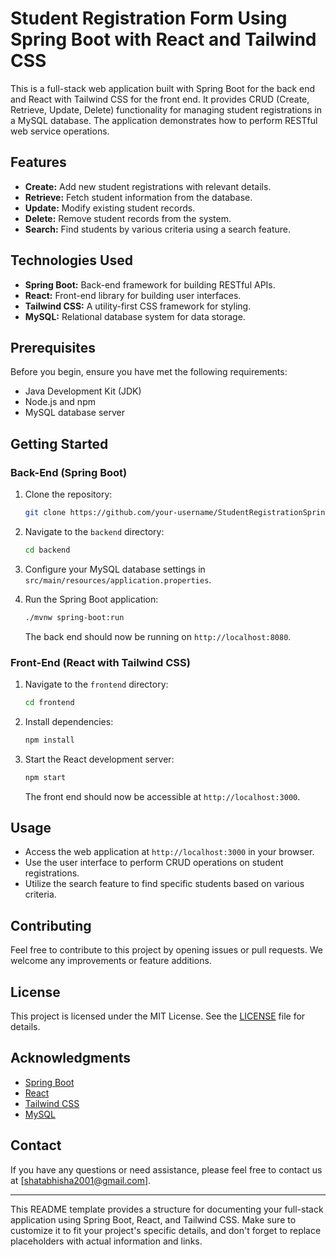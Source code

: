 # Student Registration Form Using Spring Boot with React and Tailwind CSS

This is a full-stack web application built with Spring Boot for the back end and React with Tailwind CSS for the front end. It provides CRUD (Create, Retrieve, Update, Delete) functionality for managing student registrations in a MySQL database. The application demonstrates how to perform RESTful web service operations.

## Features

- **Create:** Add new student registrations with relevant details.
- **Retrieve:** Fetch student information from the database.
- **Update:** Modify existing student records.
- **Delete:** Remove student records from the system.
- **Search:** Find students by various criteria using a search feature.

## Technologies Used

- **Spring Boot:** Back-end framework for building RESTful APIs.
- **React:** Front-end library for building user interfaces.
- **Tailwind CSS:** A utility-first CSS framework for styling.
- **MySQL:** Relational database system for data storage.

## Prerequisites

Before you begin, ensure you have met the following requirements:

- Java Development Kit (JDK)
- Node.js and npm
- MySQL database server

## Getting Started

### Back-End (Spring Boot)

1. Clone the repository:

   ```bash
   git clone https://github.com/your-username/StudentRegistrationSpringBoot.git
   ```

2. Navigate to the `backend` directory:

   ```bash
   cd backend
   ```

3. Configure your MySQL database settings in `src/main/resources/application.properties`.

4. Run the Spring Boot application:

   ```bash
   ./mvnw spring-boot:run
   ```

   The back end should now be running on `http://localhost:8080`.

### Front-End (React with Tailwind CSS)

1. Navigate to the `frontend` directory:

   ```bash
   cd frontend
   ```

2. Install dependencies:

   ```bash
   npm install
   ```

3. Start the React development server:

   ```bash
   npm start
   ```

   The front end should now be accessible at `http://localhost:3000`.

## Usage

- Access the web application at `http://localhost:3000` in your browser.
- Use the user interface to perform CRUD operations on student registrations.
- Utilize the search feature to find specific students based on various criteria.

## Contributing

Feel free to contribute to this project by opening issues or pull requests. We welcome any improvements or feature additions.

## License

This project is licensed under the MIT License. See the [LICENSE](LICENSE) file for details.

## Acknowledgments

- [Spring Boot](https://spring.io/projects/spring-boot)
- [React](https://reactjs.org/)
- [Tailwind CSS](https://tailwindcss.com/)
- [MySQL](https://www.mysql.com/)

## Contact

If you have any questions or need assistance, please feel free to contact us at [shatabhisha2001@gmail.com].

---

This README template provides a structure for documenting your full-stack application using Spring Boot, React, and Tailwind CSS. Make sure to customize it to fit your project's specific details, and don't forget to replace placeholders with actual information and links.
